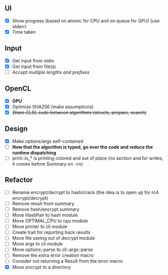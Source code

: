 ## UI
- [X] Show progress (based on atomic for CPU and on queue for GPU) (use stderr)
- [X] Time taken

## Input
- [X] Get input from stdin
- [X] Get input from file(s)
- [ ] *Accept multiple lengths and prefixes*

## OpenCL
- [X] **GPU**
- [X] Optimize SHA256 (make assumptions)
- [X] ~~Share GLSL code between algorithms (structs, prepare, search)~~

## Design
- [X] Make options/args self-contained
- [ ] **Now that the algorithm is typed, go over the code and reduce the runtime dispatching**
- [ ] print::io_* is printing colored and out of place (no section and for writes, it comes before Summary on -vv)

## Refactor
- [ ] Rename encrypt/decrypt to hash/crack (the idea is to open up for rc4 encrypt/decrypt)
- [ ] Remove result from summary
- [ ] Remove hash/encrypt summary
- [ ] Move HashPair to hash module
- [ ] Move OPTIMAL_CPU to cpu module
- [ ] Move printer to cli module
- [ ] Create trait for reporting back results
- [ ] Move file saving out of decrypt module
- [ ] Move args to cli module
- [ ] Move options::parse to cli::args::parse
- [ ] Remove the extra error creation macro
- [ ] Consider not returning a Result from the error macro
- [X] Move encrypt to a directory
